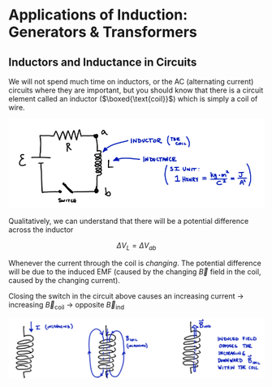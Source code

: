 # Applications of Induction: Generators & Transformers

## Inductors and Inductance in Circuits

We will not spend much time on inductors, or the AC (alternating current) circuits where they are important, but you should know that there is a circuit element called an inductor ($\boxed{\text{coil}}$) which is simply a coil of wire.

![Circuit diagram with a battery/emf, a resistor, and an inductor/coil (L)](images/16_inductor-circuit.png)

Qualitatively, we can understand that there will be a potential difference across the inductor
```math
\Delta V_L = \Delta V_{ab}
```
Whenever the current through the coil is *changing*. The potential difference will be due to the induced EMF (caused by the changing $\vec{B}$ field in the coil, caused by the changing current).

Closing the switch in the circuit above causes an increasing current $\rightarrow$ increasing $\vec{B}_{\text{coil}}$ $\rightarrow$ opposite $\vec{B}_{\text{ind}}$

![An inductor with current flow has its own magnetic field but when that field changes in strength (as current changes) it will also generate an induced magnetic field, which causes an opposing current.](images/16_inductors-with-current.png)


